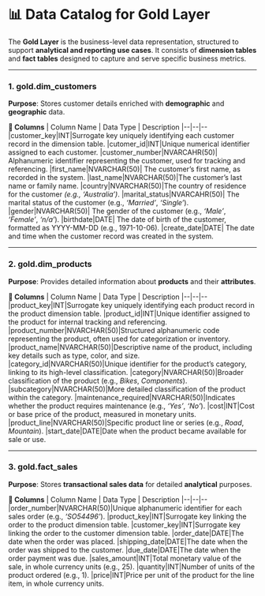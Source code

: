 
# **📊 Data Catalog for Gold Layer**

  

The **Gold Layer** is the business-level data representation, structured to support **analytical and reporting use cases**. It consists of **dimension tables** and **fact tables** designed to capture and serve specific business metrics.

----------

### 1. gold.dim_customers

**Purpose**:
Stores customer details enriched with **demographic** and **geographic** data.

**📁 Columns**
| Column Name | Data Type | Description
|--|--|--
|customer_key|INT|Surrogate key uniquely identifying each customer record in the dimension table.
|cutomer_id|INT|Unique numerical identifier assigned to each customer.
|customer_number|NVARCAHR(50)| Alphanumeric identifier representing the customer, used for tracking and referencing.
|first_name|NVARCHAR(50)| The customer’s first name, as recorded in the system.
|last_name|NVARCHAR(50)|The customer’s last name or family name.
|country|NVARCHAR(50)|The country of residence for the customer *(e.g., ‘Australia’)*.
|marital_status|NVARCAHR(50)| The marital status of the customer (e.g., _‘Married’_, _‘Single’_).
|gender|NVARCHAR(50)| The gender of the customer (e.g., _‘Male’_, _‘Female’_, _‘n/a’_).
|birthdate|DATE| The date of birth of the customer, formatted as YYYY-MM-DD (e.g., 1971-10-06).
|create_date|DATE| The date and time when the customer record was created in the system.

----------
### 2. gold.dim_products

**Purpose**:
Provides detailed information about **products** and their **attributes**.

**📁 Columns**
| Column Name | Data Type | Description
|--|--|--
|product_key|INT|Surrogate key uniquely identifying each product record in the product dimension table.
|product_id|INT|Unique identifier assigned to the product for internal tracking and referencing.
|product_number|NVARCHAR(50)|Structured alphanumeric code representing the product, often used for categorization or inventory.
|product_name|NVARCHAR(50)|Descriptive name of the product, including key details such as type, color, and size.
|category_id|NVARCHAR(50)|Unique identifier for the product’s category, linking to its high-level classification.
|category|NVARCHAR(50)|Broader classification of the product (e.g., _Bikes_, _Components_).
|subcategory|NVARCHAR(50)|More detailed classification of the product within the category.
|maintenance_required|NVARCHAR(50)|Indicates whether the product requires maintenance (e.g., _‘Yes’_, _‘No’_).
|cost|INT|Cost or base price of the product, measured in monetary units.
|product_line|NVARCHAR(50)|Specific product line or series (e.g., _Road_, _Mountain_).
|start_date|DATE|Date when the product became available for sale or use.

---------
### 3. gold.fact_sales

**Purpose**:
Stores **transactional sales data** for detailed **analytical** purposes.

 **📁 Columns**
 | Column Name | Data Type | Description
|--|--|--
|order_number|NVARCHAR(50)|Unique alphanumeric identifier for each sales order (e.g., _‘SO54496’_).
|product_key|INT|Surrogate key linking the order to the product dimension table.
|customer_key|INT|Surrogate key linking the order to the customer dimension table.
|order_date|DATE|The date when the order was placed.
|shipping_date|DATE|The date when the order was shipped to the customer.
|due_date|DATE|The date when the order payment was due.
|sales_amount|INT|Total monetary value of the sale, in whole currency units (e.g., 25).
|quantity|INT|Number of units of the product ordered (e.g., 1).
|price|INT|Price per unit of the product for the line item, in whole currency units.

